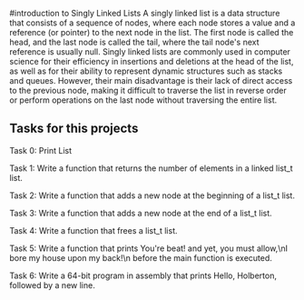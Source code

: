 #introduction to Singly Linked Lists
A singly linked list is a data structure that consists of a sequence of nodes, where each node stores a value and a reference (or pointer) to the next node in the list. The first node is called the head, and the last node is called the tail, where the tail node's next reference is usually null. Singly linked lists are commonly used in computer science for their efficiency in insertions and deletions at the head of the list, as well as for their ability to represent dynamic structures such as stacks and queues. However, their main disadvantage is their lack of direct access to the previous node, making it difficult to traverse the list in reverse order or perform operations on the last node without traversing the entire list.

## Tasks for this projects

Task 0: Print List

Task 1: Write a function that returns the number of elements in a linked list_t list.

Task 2: Write a function that adds a new node at the beginning of a list_t list.

Task 3: Write a function that adds a new node at the end of a list_t list.

Task 4: Write a function that frees a list_t list.

Task 5: Write a function that prints You're beat! and yet, you must allow,\nI bore my house upon my back!\n before the main function is executed.

Task 6: Write a 64-bit program in assembly that prints Hello, Holberton, followed by a new line.
